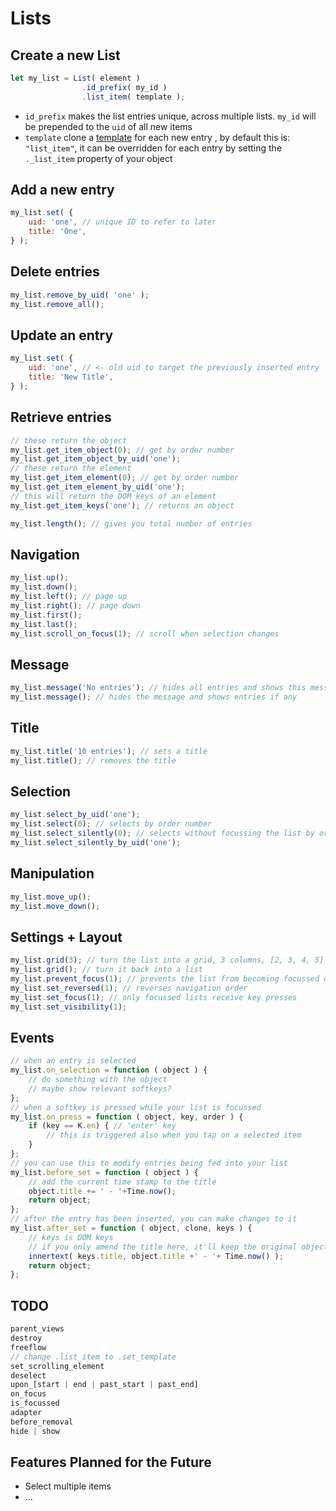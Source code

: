 # Lists

## Create a new List
```js
let my_list = List( element )
                .id_prefix( my_id )
                .list_item( template );
```

* `id_prefix` makes the list entries unique, across multiple lists.  `my_id`  will be prepended to the `uid` of all new items
* `template` clone a [template](./Templates.md) for each new entry , by default this is: `"list_item"`, it can be overridden for each entry by setting the `._list_item` property of your object

## Add a new entry

```js
my_list.set( {
    uid: 'one', // unique ID to refer to later
    title: 'One',
} );
```

## Delete entries

```js
my_list.remove_by_uid( 'one' );
my_list.remove_all();
```

## Update an entry

```js
my_list.set( {
    uid: 'one', // <- old uid to target the previously inserted entry
    title: 'New Title',
} );
```

## Retrieve entries

```js
// these return the object
my_list.get_item_object(0); // get by order number
my_list.get_item_object_by_uid('one');
// these return the element
my_list.get_item_element(0); // get by order number
my_list.get_item_element_by_uid('one');
// this will return the DOM keys of an element
my_list.get_item_keys('one'); // returns an object

my_list.length(); // gives you total number of entries
```

## Navigation

```js
my_list.up();
my_list.down();
my_list.left(); // page up
my_list.right(); // page down
my_list.first();
my_list.last();
my_list.scroll_on_focus(1); // scroll when selection changes
```

## Message

```js
my_list.message('No entries'); // hides all entries and shows this message
my_list.message(); // hides the message and shows entries if any
```

## Title

```js
my_list.title('10 entries'); // sets a title
my_list.title(); // removes the title
```

## Selection

```js
my_list.select_by_uid('one');
my_list.select(0); // selects by order number
my_list.select_silently(0); // selects without focussing the list by order number
my_list.select_silently_by_uid('one');
```

## Manipulation

```js
my_list.move_up();
my_list.move_down();
```

## Settings + Layout

```js
my_list.grid(3); // turn the list into a grid, 3 columns, [2, 3, 4, 5]
my_list.grid(); // turn it back into a list
my_list.prevent_focus(1); // prevents the list from becoming focussed on selection
my_list.set_reversed(1); // reverses navigation order
my_list.set_focus(1); // only focussed lists receive key presses
my_list.set_visibility(1);
```

## Events

```js
// when an entry is selected
my_list.on_selection = function ( object ) {
    // do something with the object
    // maybe show relevant softkeys?
};
// when a softkey is pressed while your list is focussed
my_list.on_press = function ( object, key, order ) {
    if (key == K.en) { // 'enter' key
        // this is triggered also when you tap on a selected item
    }
};
// you can use this to modify entries being fed into your list
my_list.before_set = function ( object ) {
    // add the current time stamp to the title
    object.title += ' - '+Time.now();
    return object;
};
// after the entry has been inserted, you can make changes to it
my_list.after_set = function ( object, clone, keys ) {
    // keys is DOM keys
    // if you only amend the title here, it'll keep the original object intact
    innertext( keys.title, object.title +' - '+ Time.now() );
    return object;
};
```

## TODO

```js
parent_views
destroy
freeflow
// change .list_item to .set_template
set_scrolling_element
deselect
upon_[start | end | past_start | past_end]
on_focus
is_focussed
adapter
before_removal
hide | show
```



## Features Planned for the Future

* Select multiple items
* ...

